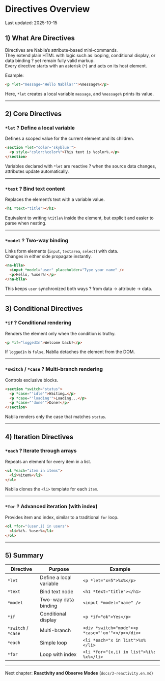 # Directives Overview  
Last updated: 2025-10-15  

## 1) What Are Directives  
Directives are Nablla’s attribute-based mini-commands.  
They extend plain HTML with logic such as looping, conditional display, or data binding ? yet remain fully valid markup.  
Every directive starts with an asterisk (`*`) and acts on its host element.  

Example:  
```html
<p *let="message='Hello Nablla!'">%message%</p>
```
Here, `*let` creates a local variable `message`, and `%message%` prints its value.  

---

## 2) Core Directives  

### **`*let` ? Define a local variable**  
Defines a scoped value for the current element and its children.  
```html
<section *let="color='skyblue'">
  <p style="color:%color%">This text is %color%.</p>
</section>
```  
Variables declared with `*let` are reactive ? when the source data changes, attributes update automatically.  

---

### **`*text` ? Bind text content**  
Replaces the element’s text with a variable value.  
```html
<h1 *text="title"></h1>
```
Equivalent to writing `%title%` inside the element, but explicit and easier to parse when nesting.  

---

### **`*model` ? Two-way binding**  
Links form elements (`input`, `textarea`, `select`) with data.  
Changes in either side propagate instantly.  
```html
<na-blla>
  <input *model="user" placeholder="Type your name" />
  <p>Hello, %user%!</p>
</na-blla>
```
This keeps `user` synchronized both ways ? from data → attribute → data.  

---

## 3) Conditional Directives  

### **`*if` ? Conditional rendering**  
Renders the element only when the condition is truthy.  
```html
<p *if="loggedIn">Welcome back!</p>
```
If `loggedIn` is `false`, Nablla detaches the element from the DOM.  

---

### **`*switch` / `*case` ? Multi-branch rendering**  
Controls exclusive blocks.  
```html
<section *switch="status">
  <p *case="'idle'">Waiting…</p>
  <p *case="'loading'">Loading...</p>
  <p *case="'done'">Done!</p>
</section>
```
Nablla renders only the case that matches `status`.  

---

## 4) Iteration Directives  

### **`*each` ? Iterate through arrays**  
Repeats an element for every item in a list.  
```html
<ul *each="item in items">
  <li>%item%</li>
</ul>
```
Nablla clones the `<li>` template for each `item`.  

---

### **`*for` ? Advanced iteration (with index)**  
Provides item and index, similar to a traditional `for` loop.  
```html
<ol *for="(user,i) in users">
  <li>%i%. %user%</li>
</ol>
```

---

## 5) Summary  
| Directive | Purpose | Example |
|------------|----------|----------|
| `*let` | Define a local variable | `<p *let="x=5">%x%</p>` |
| `*text` | Bind text node | `<h1 *text="title"></h1>` |
| `*model` | Two-way data binding | `<input *model="name" />` |
| `*if` | Conditional display | `<p *if="ok">Yes</p>` |
| `*switch` / `*case` | Multi-branch | `<div *switch="mode"><p *case="'on'"></p></div>` |
| `*each` | Simple loop | `<li *each="x in list">%x%</li>` |
| `*for` | Loop with index | `<li *for="(x,i) in list">%i%: %x%</li>` |

---

Next chapter: **Reactivity and Observe Modes** (`docs/3-reactivity.en.md`)  
